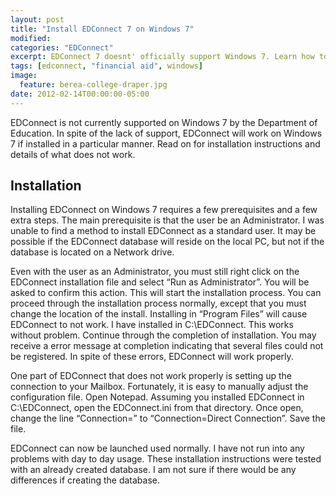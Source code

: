 ```yaml
---
layout: post
title: "Install EDConnect 7 on Windows 7"
modified:
categories: "EDConnect"
excerpt: EDConnect 7 doesnt' officially support Windows 7. Learn how to work around the issues to get it installed and working.
tags: [edconnect, "financial aid", windows]
image:
  feature: berea-college-draper.jpg
date: 2012-02-14T00:00:00-05:00
---
```


EDConnect is not currently supported on Windows 7 by the Department of Education. In spite of the lack of support, EDConnect will work on Windows 7 if installed in a particular manner. Read on for installation instructions and details of what does not work.

## Installation

Installing EDConnect on Windows 7 requires a few prerequisites and a few extra steps. The main prerequisite is that the user be an Administrator. I was unable to find a method to install EDConnect as a standard user. It may be possible if the EDConnect database will reside on the local PC, but not if the database is located on a Network drive.

Even with the user as an Administrator, you must still right click on the EDConnect installation file and select “Run as Administrator”. You will be asked to confirm this action. This will start the installation process. You can proceed through the installation process normally, except that you must change the location of the install. Installing in “Program Files” will cause EDConnect to not work. I have installed in C:\EDConnect. This works without problem. Continue through the completion of installation. You may receive a error message at completion indicating that several files could not be registered. In spite of these errors, EDConnect will work properly.

One part of EDConnect that does not work properly is setting up the connection to your Mailbox. Fortunately, it is easy to manually adjust the configuration file. Open Notepad. Assuming you installed EDConnect in C:\EDConnect, open the EDConnect.ini from that directory. Once open, change the line “Connection=” to “Connection=Direct Connection”. Save the file.

EDConnect can now be launched used normally. I have not run into any problems with day to day usage. These installation instructions were tested with an already created database. I am not sure if there would be any differences if creating the database.